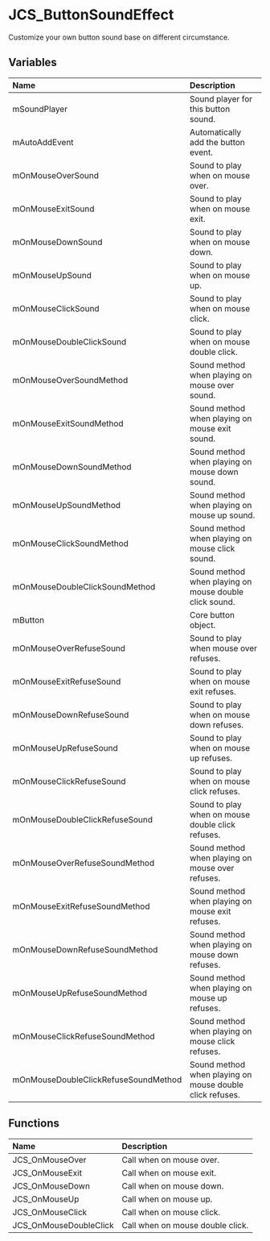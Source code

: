 # JCS_ButtonSoundEffect

Customize your own button sound base on different circumstance.

## Variables

| Name | Description |
|:---|:---|
| mSoundPlayer | Sound player for this button sound. |
| mAutoAddEvent | Automatically add the button event. |
| mOnMouseOverSound | Sound to play when on mouse over. |
| mOnMouseExitSound | Sound to play when on mouse exit. |
| mOnMouseDownSound | Sound to play when on mouse down. |
| mOnMouseUpSound | Sound to play when on mouse up. |
| mOnMouseClickSound | Sound to play when on mouse click. |
| mOnMouseDoubleClickSound | Sound to play when on mouse double click. |
| mOnMouseOverSoundMethod | Sound method when playing on mouse over sound. |
| mOnMouseExitSoundMethod | Sound method when playing on mouse exit sound. |
| mOnMouseDownSoundMethod | Sound method when playing on mouse down sound. |
| mOnMouseUpSoundMethod | Sound method when playing on mouse up sound. |
| mOnMouseClickSoundMethod | Sound method when playing on mouse click sound. |
| mOnMouseDoubleClickSoundMethod | Sound method when playing on mouse double click sound. |
| mButton | Core button object. |
| mOnMouseOverRefuseSound | Sound to play when mouse over refuses. |
| mOnMouseExitRefuseSound | Sound to play when on mouse exit refuses. |
| mOnMouseDownRefuseSound | Sound to play when on mouse down refuses. |
| mOnMouseUpRefuseSound | Sound to play when on mouse up refuses. |
| mOnMouseClickRefuseSound | Sound to play when on mouse click refuses. |
| mOnMouseDoubleClickRefuseSound | Sound to play when on mouse double click refuses. |
| mOnMouseOverRefuseSoundMethod | Sound method when playing on mouse over refuses. |
| mOnMouseExitRefuseSoundMethod | Sound method when playing on mouse exit refuses. |
| mOnMouseDownRefuseSoundMethod | Sound method when playing on mouse down refuses. |
| mOnMouseUpRefuseSoundMethod | Sound method when playing on mouse up refuses. |
| mOnMouseClickRefuseSoundMethod | Sound method when playing on mouse click refuses. |
| mOnMouseDoubleClickRefuseSoundMethod | Sound method when playing on mouse double click refuses. |

## Functions

| Name | Description |
|:---|:---|
| JCS_OnMouseOver | Call when on mouse over. |
| JCS_OnMouseExit | Call when on mouse exit. |
| JCS_OnMouseDown | Call when on mouse down. |
| JCS_OnMouseUp | Call when on mouse up. |
| JCS_OnMouseClick | Call when on mouse click. |
| JCS_OnMouseDoubleClick | Call when on mouse double click. |
